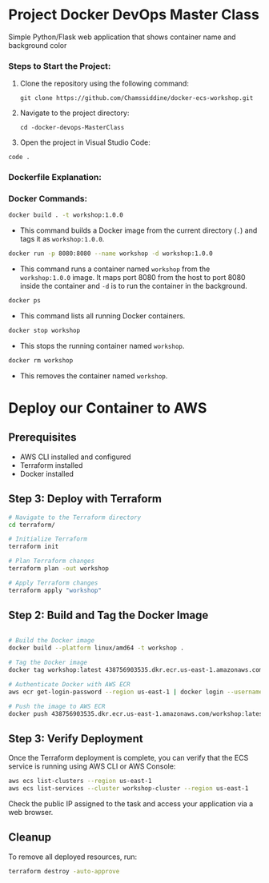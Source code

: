 # Project Docker DevOps Master Class
Simple Python/Flask web application that shows container name and background color


### Steps to Start the Project:

1. Clone the repository using the following command:
   ```
   git clone https://github.com/Chamssiddine/docker-ecs-workshop.git
   ```

2. Navigate to the project directory:
   ```
   cd -docker-devops-MasterClass
   ```

3.  Open the project in Visual Studio Code:
   ```
   code .
   ```

### Dockerfile Explanation:


### Docker Commands:

```bash
docker build . -t workshop:1.0.0
```
- This command builds a Docker image from the current directory (`.`) and tags it as `workshop:1.0.0`.

```bash
docker run -p 8080:8080 --name workshop -d workshop:1.0.0
```
- This command runs a container named `workshop` from the `workshop:1.0.0` image. It maps port 8080 from the host to port 8080 inside the container and `-d` is to run the container in the background.

```bash
docker ps
```
- This command lists all running Docker containers.

```bash
docker stop workshop
```
- This stops the running container named `workshop`.

```bash
docker rm workshop
```
- This removes the container named `workshop`.


# Deploy our Container to AWS

## Prerequisites
- AWS CLI installed and configured
- Terraform installed
- Docker installed



## Step 3: Deploy with Terraform

```sh
# Navigate to the Terraform directory
cd terraform/

# Initialize Terraform
terraform init

# Plan Terraform changes
terraform plan -out workshop

# Apply Terraform changes
terraform apply "workshop"
```

## Step 2: Build and Tag the Docker Image

```sh

# Build the Docker image
docker build --platform linux/amd64 -t workshop .

# Tag the Docker image
docker tag workshop:latest 438756903535.dkr.ecr.us-east-1.amazonaws.com/workshop:latest

# Authenticate Docker with AWS ECR
aws ecr get-login-password --region us-east-1 | docker login --username AWS --password-stdin 438756903535.dkr.ecr.us-east-1.amazonaws.com

# Push the image to AWS ECR
docker push 438756903535.dkr.ecr.us-east-1.amazonaws.com/workshop:latest
```
## Step 3: Verify Deployment

Once the Terraform deployment is complete, you can verify that the ECS service is running using AWS CLI or AWS Console:

```sh
aws ecs list-clusters --region us-east-1
aws ecs list-services --cluster workshop-cluster --region us-east-1
```

Check the public IP assigned to the task and access your application via a web browser.

## Cleanup
To remove all deployed resources, run:

```sh
terraform destroy -auto-approve
```


